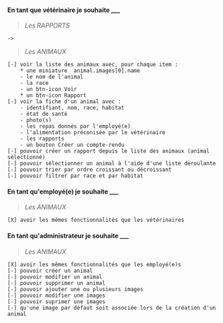 

#### En tant que vétérinaire je souhaite ___

> _Les RAPPORTS_

    ->

> _Les ANIMAUX_

    [-] voir la liste des animaux avec, pour chaque item :
        * une miniature  animal.images[0].name 
        - le nom de l'animal
        - la race
        - un btn-icon Voir
        * un btn-icon Rapport
    [-] voir la fiche d'un animal avec :
        - identifiant, nom, race, habitat
        - état de santé
        - photo(s)
        - les repas donnés par l'employé(e)
        - l'alimentation préconisée par le vétérinaire
        - les rapports
        - un bouton Créer un compte-rendu
    [-] pouvoir créer un rapport depuis le liste des animaux (animal sélectionné)
    [-] pouvoir sélectionner un animal à l'aide d'une liste déroulante
    [-] pouvoir trier par ordre croissant ou décroissant
    [-] pouvoir filtrer par race et par habitat

#### En tant qu'employé(e) je souhaite ___

> _Les ANIMAUX_

    [X] avoir les mêmes fonctionnalités que les vétérinaires

#### En tant qu'administrateur je souhaite ___

> _Les ANIMAUX_

    [X] avoir les mêmes fonctionnalités que les employé(e)s
    [-] pouvoir créer un animal
    [-] pouvoir modifier un animal
    [-] pouvoir supprimer un animal
    [-] pouvoir ajouter une ou plusieurs images
    [-] pouvoir modifier une images
    [-] pouvoir suprimer une images
    [-] qu'une image par défaut soit associée lors de la création d'un animal